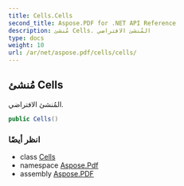 ```yaml
---
title: Cells.Cells
second_title: Aspose.PDF for .NET API Reference
description: مُنشئ Cells. المُنشئ الافتراضي
type: docs
weight: 10
url: /ar/net/aspose.pdf/cells/cells/
---
```

## مُنشئ Cells

المُنشئ الافتراضي.

```csharp
public Cells()
```

### انظر أيضًا

* class [Cells](../)
* namespace [Aspose.Pdf](../../../aspose.pdf/)
* assembly [Aspose.PDF](../../../)